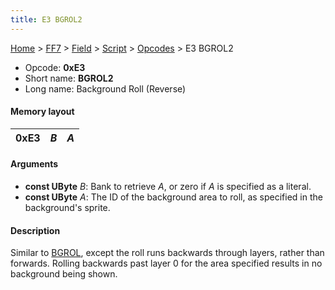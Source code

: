 ```yaml
---
title: E3 BGROL2
---
```


[Home](../../../../Main%20Page.md) > [FF7](../../../../FF7.md) > [Field](../../../Field.md) > [Script](../../Script.md) > [Opcodes](../Opcodes.md) > E3 BGROL2

-   Opcode: **0xE3**
-   Short name: **BGROL2**
-   Long name: Background Roll (Reverse)

#### Memory layout

| 0xE3 | *B* | *A* |
|------|-----|-----|

#### Arguments

-   **const UByte** *B*: Bank to retrieve *A*, or zero if *A* is
    specified as a literal.
-   **const UByte** *A*: The ID of the background area to roll, as
    specified in the background's sprite.

#### Description

Similar to [BGROL][], except the roll runs backwards through layers,
rather than forwards. Rolling backwards past layer 0 for the area
specified results in no background being shown.

  [BGROL]: E2%20BGROL.md "wikilink"
